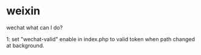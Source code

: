 # weixin
wechat
what can I do?

1: set "wechat-valid" enable in index.php to valid token when path changed at background.
